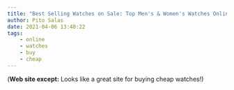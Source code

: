 ```yaml
---
title: "Best Selling Watches on Sale: Top Men's & Women's Watches Online"
author: Pito Salas
date: 2021-04-06 13:40:22
tags:
    - online
    - watches
    - buy
    - cheap
---
```



(**Web site except:** Looks like a great site for buying cheap watches!) 
